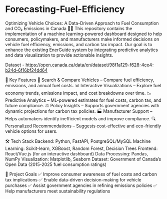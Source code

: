# Forecasting-Fuel-Efficiency

Optimizing Vehicle Choices: A Data-Driven Approach to Fuel Consumption and CO₂ Emissions in Canada 🚗🌿
This repository contains the implementation of a machine learning-powered dashboard designed to help consumers, policymakers, and manufacturers make informed decisions on vehicle fuel efficiency, emissions, and carbon tax impact. Our goal is to enhance the existing EnerGuide system by integrating predictive analytics and data visualization to provide actionable insights.

Dataset - https://open.canada.ca/data/en/dataset/98f1a129-f628-4ce4-b24d-6f16bf24dd64

📌 Key Features
🚙 Search & Compare Vehicles – Compare fuel efficiency, emissions, and annual fuel costs.
📊 Interactive Visualizations – Explore fuel economy trends, emissions impact, and cost breakdowns over time.
📉 Predictive Analytics – ML-powered estimates for fuel costs, carbon tax, and future compliance.
⚖️ Policy Insights – Supports government agencies with dynamic projections for carbon tax policies.
🏭 Manufacturer Support – Helps automakers identify inefficient models and improve compliance.
🔍 Personalized Recommendations – Suggests cost-effective and eco-friendly vehicle options for users.

🛠 Tech Stack
Backend: Python, FastAPI, PostgreSQL/MySQL
Machine Learning: Scikit-learn, XGBoost, Random Forest, Decision Trees
Frontend: React/Vue.js (for an interactive dashboard)
Data Processing: Pandas, NumPy
Visualization: Matplotlib, Seaborn
Dataset: Government of Canada’s Open Data (2015-2025 fuel consumption ratings)

🚀 Project Goals
✅ Improve consumer awareness of fuel costs and carbon tax implications
✅ Enable data-driven decision-making for vehicle purchases
✅ Assist government agencies in refining emissions policies
✅ Help manufacturers meet sustainability regulations
